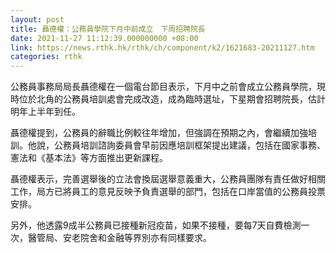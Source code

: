 ```yaml
---
layout: post
title: 聶德權：公務員學院下月中前成立　下周招聘院長
date: 2021-11-27 11:12:39.000000000 +08:00
link: https://news.rthk.hk/rthk/ch/component/k2/1621683-20211127.htm
categories: rthk
---
```


公務員事務局局長聶德權在一個電台節目表示，下月中之前會成立公務員學院，現時位於北角的公務員培訓處會完成改造，成為臨時選址，下星期會招聘院長，估計明年上半年到任。

聶德權提到，公務員的辭職比例較往年增加，但強調在預期之內，會繼續加強培訓。他說，公務員培訓諮詢委員會早前因應培訓框架提出建議，包括在國家事務、憲法和《基本法》等方面推出更新課程。

聶德權表示，完善選舉後的立法會換屆選舉意義重大，公務員團隊有責任做好相關工作，局方已將員工的意見反映予負責選舉的部門，包括在口岸當值的公務員投票安排。

另外，他透露9成半公務員已接種新冠疫苗，如果不接種，要每7天自費檢測一次，醫管局、安老院舍和金融等界別亦有同樣要求。
